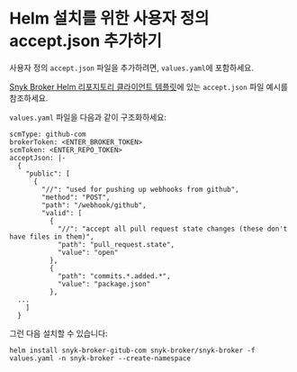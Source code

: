 # Helm 설치를 위한 사용자 정의 accept.json 추가하기

사용자 정의 `accept.json` 파일을 추가하려면, `values.yaml`에 포함하세요.

[Snyk Broker Helm 리포지토리 클라이언트 템플릿](https://github.com/snyk/broker/tree/master/client-templates)에 있는 `accept.json` 파일 예시를 참조하세요.

`values.yaml` 파일을 다음과 같이 구조화하세요:

```
scmType: github-com
brokerToken: <ENTER_BROKER_TOKEN>
scmToken: <ENTER_REPO_TOKEN>
acceptJson: |-
  {
    "public": [
      {
        "//": "used for pushing up webhooks from github",
        "method": "POST",
        "path": "/webhook/github",
        "valid": [
          {
            "//": "accept all pull request state changes (these don't have files in them)",
            "path": "pull_request.state",
            "value": "open"
          },
          {
            "path": "commits.*.added.*",
            "value": "package.json"
          },
  ...
    ]
  }
```

그런 다음 설치할 수 있습니다:

```
helm install snyk-broker-gitub-com snyk-broker/snyk-broker -f values.yaml -n snyk-broker --create-namespace
```
